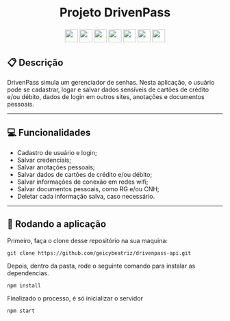 <h1 align = "center"> Projeto DrivenPass </h1>

<div align="center">

  <h3></h3>

  <img src="https://img.shields.io/badge/PostgreSQL-316192?style=for-the-badge&logo=postgresql&logoColor=white" height="30px"/>
  <img src="https://img.shields.io/badge/Prisma-3982CE?style=for-the-badge&logo=Prisma&logoColor=white" height="30px"/>
  <img src="https://img.shields.io/badge/TypeScript-007ACC?style=for-the-badge&logo=typescript&logoColor=white" height="30px"/>
  <img src="https://img.shields.io/badge/Node.js-43853D?style=for-the-badge&logo=node.js&logoColor=white" height="30px"/>  
  <img src="https://img.shields.io/badge/Express.js-404D59?style=for-the-badge&logo=express.js&logoColor=white" height="30px"/>
  <img src="https://img.shields.io/badge/Heroku-430098?style=for-the-badge&logo=heroku&logoColor=white" height="30px"/>
  <img src="https://img.shields.io/badge/JWT-323330?style=for-the-badge&logo=json-web-tokens&logoColor=white" height="30px" >
  <!-- Badges source: https://dev.to/envoy_/150-badges-for-github-pnk -->
</div>


##  :clipboard: Descrição

DrivenPass simula um gerenciador de senhas. Nesta aplicação, o usuário pode se cadastrar, logar e salvar dados sensíveis de cartões de crédito e/ou débito, dados de login em outros sites, anotações e documentos pessoais. 

***

## :computer:	 Funcionalidades

- Cadastro de usuário e login;
- Salvar credenciais; 
- Salvar anotações pessoais;
- Salvar dados de cartões de crédito e/ou débito;
- Salvar informações de conexão em redes wifi;
- Salvar documentos pessoais, como RG e/ou CNH;
- Deletar cada informação salva, caso necessário.

***


## 🏁 Rodando a aplicação

Primeiro, faça o clone desse repositório na sua maquina:

```
git clone https://github.com/geicybeatriz/drivenpass-api.git
```

Depois, dentro da pasta, rode o seguinte comando para instalar as dependencias.

```
npm install
```

Finalizado o processo, é só inicializar o servidor
```
npm start
```

<!-- Para testar com o ThunderClient, há um arquivo .json na raiz do projeto. Você pode importá-lo e executar. -->
<!-- :stop_sign: Não esqueça de repetir os passos acima com o [repositório](https://github.com/luanalessa/projeto-frontend.git) que contem a interface da aplicação, para testar o projeto por completo. -->